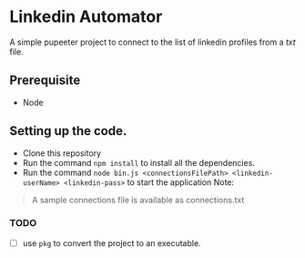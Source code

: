 # Linkedin Automator

A simple pupeeter project to connect to the list of linkedin profiles from a *txt* file.

## Prerequisite

- Node

## Setting up the code.

- Clone this repository 
- Run the command `npm install` to install all the dependencies.
- Run the command `node bin.js <connectionsFilePath> <linkedin-userName> <linkedin-pass>` to start the application
Note:
> A sample connections file is available as connections.txt

### TODO

- [ ] use `pkg` to convert the project to an executable.
